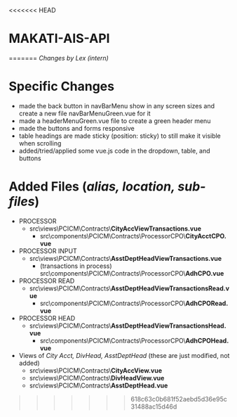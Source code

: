 <<<<<<< HEAD
# MAKATI-AIS-API
=======
*Changes by Lex (intern)*

# Specific Changes
- made the back button in navBarMenu show in any screen sizes and create a new file navBarMenuGreen.vue for it
- made a headerMenuGreen.vue file to create a green header menu
- made the buttons and forms responsive 
- table headings are made sticky (position: sticky) to still make it visible when scrolling
- added/tried/applied some vue.js code in the dropdown, table, and buttons 

# Added Files (*alias, location, sub-files*)
- PROCESSOR
  - src\views\PCICM\Contracts\\**CityAccViewTransactions.vue**
    - src\components\PCICM\Contracts\ProcessorCPO\\**CityAcctCPO.vue**
- PROCESSOR INPUT 
  - src\views\PCICM\Contracts\\**AsstDeptHeadViewTransactions.vue**
    - (transactions in process)  
    src\components\PCICM\Contracts\ProcessorCPO\\**AdhCPO.vue**
- PROCESSOR READ 
  - src\views\PCICM\Contracts\\**AsstDeptHeadViewTransactionsRead.vue**
    - src\components\PCICM\Contracts\ProcessorCPO\\**AdhCPORead.vue**
- PROCESSOR HEAD 
  - src\views\PCICM\Contracts\\**AsstDeptHeadViewTransactionsHead.vue**
    - src\components\PCICM\Contracts\ProcessorCPO\\**AdhCPOHead.vue**
- Views of *City Acct, DivHead, AsstDeptHead* (these are just modified, not added)
  - src\views\PCICM\Contracts\\**CityAccView.vue**
  - src\views\PCICM\Contracts\\**DivHeadView.vue**
  - src\views\PCICM\Contracts\\**AsstDeptHead.vue**

>>>>>>> 618c63c0b681f52aebd5d36e95c31488ac15d46d
